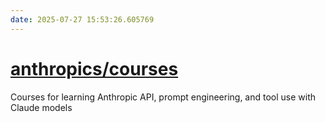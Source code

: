```yaml
---
date: 2025-07-27 15:53:26.605769
---
```


# [anthropics/courses](https://github.com/anthropics/courses)

Courses for learning Anthropic API, prompt engineering, and tool use with Claude models